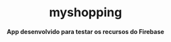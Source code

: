 <h1 align="center">
  myshopping
</h1>

<h4 align="center">App desenvolvido para testar os recursos do Firebase</h4>
